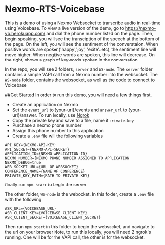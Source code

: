 # Nexmo-RTS-Voicebase
This is a demo of using a Nexmo Websocket to transcribe audio in real-time using Voicebase. 
To view a live version of the demo, go to https://nexmo-vb.herokuapp.com/ and dial the phone number listed on the page.
Then, begin speaking, you will see the transciption of the speech at the bottom of the page.
On the left, you will see the sentiment of the converstaion. When positive words are spoken('happy','joy', 'exite'..etc), the sentiment line will move higher. When negitive words are spoken, this line will decrease. 
On the right, shows a graph of keywords spoken in the conversation.


In the repo, you will see 2 folders, `server` and `WS-node`. The `server` folder contains a simple VAPI call from a Nexmo number into the websocket. The `WS-node` folder, contains the websocket, as well as the code to connect to Voicebase

##Get Started
In order to run this demo, you will need a few things first.
- Create an application on Nexmo
- Set the `event_url` to {your-url}/events and `answer_url` to {your-url}/answer. To run locally, use [Ngrok](https://ngrok.com)
- Copy the private key and save to a file, name it `private.key`
- Purchase a nexmo phone number
- Assign this phone number to this application
- Create a `.env` file will the following variables
```
API_KEY={NEXMO-API-KEY}
API_SECRET={NEXMO-API-SECRET}
APPLICATION_ID={NEXMO-APPLICATION-ID}
NEXMO_NUMBER={NEXMO PHONE NUMBER ASSIGNED TO APPLICATION
NEXMO_DEBUG=true
WEB_SOCKET_URL={URL OF WEBSOCKET}
CONFERENCE_NAME={NAME OF CONFERENCE}
PRIVATE_KEY_PATH={PATH TO PRIVATE KEY}
```

finally run `npm start` to begin the server


The other folder, `WS-node` is the webocket. 
In this folder, create a `.env` file with the following 
```
ASR_URL={VOICEBASE_URL}
ASR_CLIENT_KEY={VOICEBASE_CLIENT_KEY}
ASR_CLIENT_SECRET={VOICEBASE_CLIENT_SECRET}
```
Then run `npm start` in this folder to begin the websocket, and navigate to the url on your browser
Note, to run this locally, you will need 2 ngrok's running. One will be for the VAPI call, the other is for the websocket.
